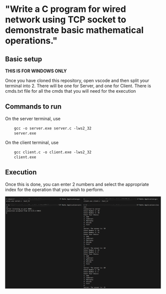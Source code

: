 # "Write a C program for wired network using TCP socket to demonstrate basic mathematical operations."

## Basic setup
**THIS IS FOR WINDOWS ONLY**

Once you have cloned this repository, open vscode and then split your terminal into 2. There will be one for Server, and one for Client.
There is cmds.txt file for all the cmds that you will need for the execution

## Commands to run
On the server terminal, use 
``` 
    gcc -o server.exe server.c -lws2_32 
    server.exe
```
On the client terminal, use
``` 
    gcc client.c -o client.exe -lws2_32
    client.exe 
```
## Execution
Once this is done, you can enter 2 numbers and select the appropriate index for the operation that you wish to perform.

![OUTPUT](tcp_maths_output.png)
